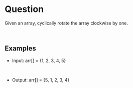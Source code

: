 # Question

Given an array, cyclically rotate the array clockwise by one.

<br />
  
## Examples

- Input:  arr[] = {1, 2, 3, 4, 5}

<br />

- Output: arr[] = {5, 1, 2, 3, 4}

<br />